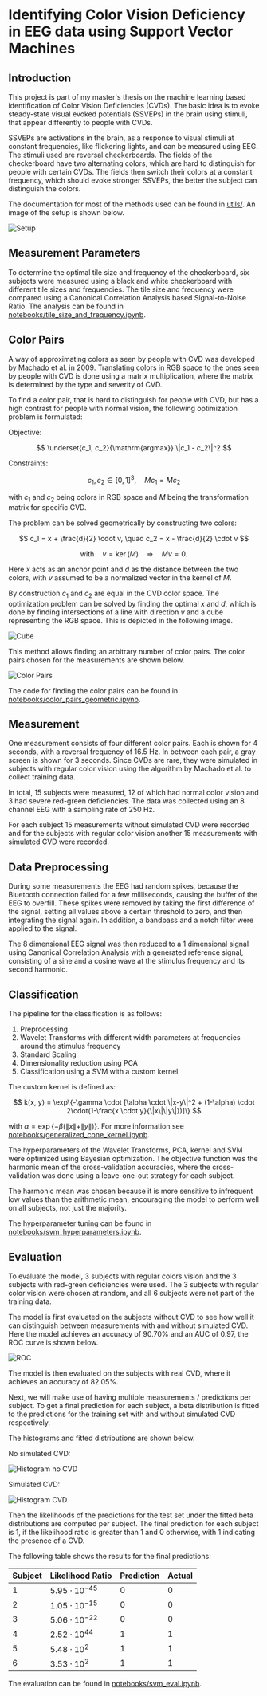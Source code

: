 # Identifying Color Vision Deficiency in EEG data using Support Vector Machines

## Introduction

This project is part of my master's thesis on the machine learning based identification of Color Vision Deficiencies (CVDs). The basic idea is to evoke steady-state visual evoked potentials (SSVEPs) in the brain using stimuli, that appear differently to people with CVDs. 

SSVEPs are activations in the brain, as a response to visual stimuli at constant frequencies, like flickering lights, and can be measured using EEG. 
The stimuli used are reversal checkerboards. The fields of the checkerboard have two alternating colors, which are hard to distinguish for people with certain CVDs. The fields then switch their colors at a constant frequency, which should evoke stronger SSVEPs, the better the subject can distinguish the colors.

The documentation for most of the methods used can be found in [utils/](./utils). An image of the setup is shown below.

![Setup](./images/setup.jpg)

## Measurement Parameters

To determine the optimal tile size and frequency of the checkerboard, six subjects were measured using a black and white checkerboard with different tile sizes and frequencies. The tile size and frequency were compared using a Canonical Correlation Analysis based Signal-to-Noise Ratio. The analysis can be found in [notebooks/tile_size_and_frequency.ipynb](./notebooks/tile_size_and_frequency.ipynb). 

## Color Pairs

A way of approximating colors as seen by people with CVD was developed by Machado et al. in 2009. Translating colors in RGB space to the ones seen by people with CVD is done using a matrix multiplication, where the matrix is determined by the type and severity of CVD. 

To find a color pair, that is hard to distinguish for people with CVD, but has a high contrast for people with normal vision, the following optimization problem is formulated:

Objective: 

$$
\underset{c_1, c_2}{\mathrm{argmax}} \|c_1 - c_2\|^2
$$

Constraints: 

$$
c_1, c_2 \in [0, 1]^3, \quad M c_1 = M c_2
$$

with $c_1$ and $c_2$ being colors in RGB space and $M$ being the transformation matrix for specific CVD.

The problem can be solved geometrically by constructing two colors:

$$
c_1 = x + \frac{d}{2} \cdot v, \quad c_2 = x - \frac{d}{2} \cdot v
$$

$$
\mathrm{with} \quad v = \ker(M) \quad \Rightarrow \quad M v=0.
$$

Here $x$ acts as an anchor point and $d$ as the distance between the two colors, with $v$ assumed to be a normalized vector in the kernel of $M$. 

By construction $c_1$ and $c_2$ are equal in the CVD color space. The optimization problem can be solved by finding the optimal $x$ and $d$, which is done by finding intersections of a line with direction $v$ and a cube representing the RGB space. This is depicted in the following image.

![Cube](./images/cube.png)

This method allows finding an arbitrary number of color pairs. The color pairs chosen for the measurements are shown below.

![Color Pairs](./images/color_pairs.png)

The code for finding the color pairs can be found in [notebooks/color_pairs_geometric.ipynb](./notebooks/color_pairs_geometric.ipynb).

## Measurement

One measurement consists of four different color pairs. Each is shown for 4 seconds, with a reversal frequency of $16.5$ Hz. In between each pair, a gray screen is shown for 3 seconds. 
Since CVDs are rare, they were simulated in subjects with regular color vision using the algorithm by Machado et al. to collect training data. 

In total, 15 subjects were measured, 12 of which had normal color vision and 3 had severe red-green deficiencies. The data was collected using an 8 channel EEG with a sampling rate of $250$ Hz. 

For each subject 15 measurements without simulated CVD were recorded and for the subjects with regular color vision another 15 measurements with simulated CVD were recorded.

## Data Preprocessing

During some measurements the EEG had random spikes, because the Bluetooth connection failed for a few milliseconds, causing the buffer of the EEG to overfill. These spikes were removed by taking the first difference of the signal, setting all values above a certain threshold to zero, and then integrating the signal again. In addition, a bandpass and a notch filter were applied to the signal.

The 8 dimensional EEG signal was then reduced to a 1 dimensional signal using Canonical Correlation Analysis with a generated reference signal, consisting of a sine and a cosine wave at the stimulus frequency and its second harmonic.

## Classification

The pipeline for the classification is as follows:

1. Preprocessing 
2. Wavelet Transforms with different width parameters at frequencies around the stimulus frequency
3. Standard Scaling
4. Dimensionality reduction using PCA
5. Classification using a SVM with a custom kernel

The custom kernel is defined as:

$$
k(x, y) = \exp\{-\gamma \cdot [\alpha \cdot \|x-y\|^2 + (1-\alpha) \cdot 2\cdot(1-\frac{x \cdot y}{\|x\|\|y\|})]\}
$$

with $\alpha = \exp\{-\beta (\|x\| + \|y\|)\}$. For more information see [notebooks/generalized_cone_kernel.ipynb](notebooks/generalized_cone_kernel.ipynb).

The hyperparameters of the Wavelet Transforms, PCA, kernel and SVM were optimized using Bayesian optimization. The objective function was the harmonic mean of the cross-validation accuracies, where the cross-validation was done using a leave-one-out strategy for each subject.

The harmonic mean was chosen because it is more sensitive to infrequent low values than the arithmetic mean, encouraging the model to perform well on all subjects, not just the majority.

The hyperparameter tuning can be found in [notebooks/svm_hyperparameters.ipynb](./notebooks/svm_hyperparameters.ipynb).

## Evaluation

To evaluate the model, 3 subjects with regular colors vision and the 3 subjects with red-green deficiencies were used. The 3 subjects with regular color vision were chosen at random, and all 6 subjects were not part of the training data. 

The model is first evaluated on the subjects without CVD to see how well it can distinguish between measurements with and without simulated CVD. Here the model achieves an accuracy of $90.70$% and an AUC of $0.97$, the ROC curve is shown below.

![ROC](./images/no_cvd_roc.png)

The model is then evaluated on the subjects with real CVD, where it achieves an accuracy of $82.05$%.

Next, we will make use of having multiple measurements / predictions per subject. To get a final prediction for each subject, a beta distribution is fitted to the predictions for the training set with and without simulated CVD respectively. 

The histograms and fitted distributions are shown below.

No simulated CVD:

![Histogram no CVD](./images/histogram_not_simulated.png)

Simulated CVD:

![Histogram CVD](./images/histogram_simulated.png)

Then the likelihoods of the predictions for the test set under the fitted beta distributions are computed per subject. The final prediction for each subject is 1, if the likelihood ratio is greater than 1 and 0 otherwise, with 1 indicating the presence of a CVD.

The following table shows the results for the final predictions:

| Subject | Likelihood Ratio | Prediction | Actual |
|-|-|-|-|
| 1 | $5.95 \cdot 10^{-45}$ | 0 | 0 |
| 2 | $1.05 \cdot 10^{-15}$ | 0 | 0 |
| 3 | $5.06 \cdot 10^{-22}$ | 0 | 0 |
| 4 | $2.52 \cdot 10^{44}$ | 1 | 1 |
| 5 | $5.48 \cdot 10^{2}$  | 1 | 1 |
| 6 | $3.53 \cdot 10^{2}$ | 1 | 1 |

The evaluation can be found in [notebooks/svm_eval.ipynb](./notebooks/svm_eval.ipynb).
